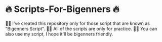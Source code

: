 # 🔥 Scripts-For-Bigenners 🔥
💁‍♂️ I've created this repository only for those script that are known as "Bigenners Script". 
💁‍♂️ All of the scripts are only for practice. 
💁‍♂️ You can also use my script, I hope it'll be bigenners friendly.
